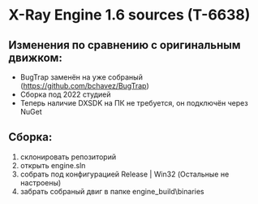 X-Ray Engine 1.6 sources (T-6638)
========================
## Изменения по сравнению с оригинальным движком:
*  BugTrap заменён на уже собраный (https://github.com/bchavez/BugTrap)
*  Сборка под 2022 студией
*  Теперь наличие DXSDK на ПК не требуется, он подключён через NuGet
## Сборка:
  1. склонировать репозиторий
  2. открыть engine.sln
  3. собрать под конфигурацией Release | Win32 (Остальные не настроены)
  4. забрать собраный двиг в папке engine_build\binaries
